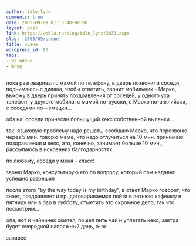 ```yaml
---
author: idle_lynx
comments: true
date: 2005-09-09 01:13:48+00:00
layout: post
link: https://wobla.ru/blog/idle_lynx/2033.aspx
slug: '2005/09/scene'
title: сцена
wordpress_id: 80
tags:
- Из жизни
- Флуд
---
```


пока разговаривал с мамой по телефону, в дверь позвонили соседи, поднимаюсь с дивана, чтобы ответить, звонит мобильник - Марко, выхожу в дверь принять поздравления от соседей, у одного уха телефон, у другого мобила: с мамой по-русски, с Марко по-английски, с соседями по-немецки...

оба на! соседи принесли большущий кекс собственной выпечки...

так, языковую проблему надо решать, сообщаю Марко, что перезвоню через 5 мин. говорю маме, что надо отлучиться на 10 мин. принимаю поздравления и кекс, это, конечно, занимает больше 10 мин., рассыпаюсь в искренних балгодарностях.

по любому, соседи у меня - класс!

звоню Марко, консультирую его по вопросу, который сам недавно успешно разрешил

после этого "by the way today is my birthday", в ответ Марко говорит, что знает, поздравляет и пр. договариваемся пойти в летнюю кафешку в пятницу или в бар в субботу, отметить это скромное дело, так что посмотрим...

опа, вот и чайничек скипел, пошел пить чай и уплетать кекс, завтра будет очередной напряжный день, э-эх

занавес
